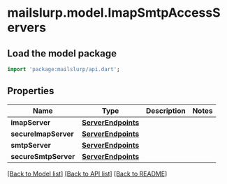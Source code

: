 # mailslurp.model.ImapSmtpAccessServers

## Load the model package
```dart
import 'package:mailslurp/api.dart';
```

## Properties
Name | Type | Description | Notes
------------ | ------------- | ------------- | -------------
**imapServer** | [**ServerEndpoints**](ServerEndpoints) |  | 
**secureImapServer** | [**ServerEndpoints**](ServerEndpoints) |  | 
**smtpServer** | [**ServerEndpoints**](ServerEndpoints) |  | 
**secureSmtpServer** | [**ServerEndpoints**](ServerEndpoints) |  | 

[[Back to Model list]](../README#documentation-for-models) [[Back to API list]](../README#documentation-for-api-endpoints) [[Back to README]](../README)



